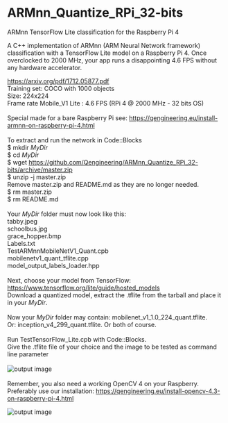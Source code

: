 # ARMnn_Quantize_RPi_32-bits
ARMnn TensorFlow Lite classification for the Raspberry Pi 4

A C++ implementation of ARMnn (ARM Neural Network framework) classification with a TensorFlow Lite model on a Raspberry Pi 4.
Once overclocked to 2000 MHz, your app runs a disappointing 4.6 FPS without any hardware accelerator.

https://arxiv.org/pdf/1712.05877.pdf <br/>
Training set: COCO with 1000 objects<br/>
Size: 224x224 <br/>
Frame rate Mobile_V1 Lite : 4.6 FPS (RPi 4 @ 2000 MHz - 32 bits OS) <br/>
<br/>
Special made for a bare Raspberry Pi see: https://qengineering.eu/install-armnn-on-raspberry-pi-4.html <br/>
<br/>
To extract and run the network in Code::Blocks <br/>
$ mkdir *MyDir* <br/>
$ cd *MyDir* <br/>
$ wget https://github.com/Qengineering/ARMnn_Quantize_RPi_32-bits/archive/master.zip <br/>
$ unzip -j master.zip <br/>
Remove master.zip and README.md as they are no longer needed. <br/> 
$ rm master.zip <br/>
$ rm README.md <br/> <br/>
Your *MyDir* folder must now look like this: <br/> 
tabby.jpeg <br/>
schoolbus.jpg <br/>
grace_hopper.bmp <br/>
Labels.txt <br/>
TestARMnnMobileNetV1_Quant.cpb <br/>
mobilenetv1_quant_tflite.cpp<br/>
model_output_labels_loader.hpp<br/>
 <br/>
Next, choose your model from TensorFlow: https://www.tensorflow.org/lite/guide/hosted_models <br/> 
Download a quantized model, extract the .tflite from the tarball and place it in your *MyDir*. <br/> <br/>
Now your *MyDir* folder may contain: mobilenet_v1_1.0_224_quant.tflite. <br/>
Or: inception_v4_299_quant.tflite. Or both of course. <br/> <br/>
Run TestTensorFlow_Lite.cpb with Code::Blocks.<br/>
Give the .tflite file of your choice and the image to be tested as command line parameter<br/> <br/>
![output image]( https://qengineering.eu/images/Command_line_options.png )<br/> <br/>
Remember, you also need a working OpenCV 4 on your Raspberry. <br/>
Preferably use our installation: https://qengineering.eu/install-opencv-4.3-on-raspberry-pi-4.html <br/>

![output image]( https://qengineering.eu/images/Schoolbus2.png )
